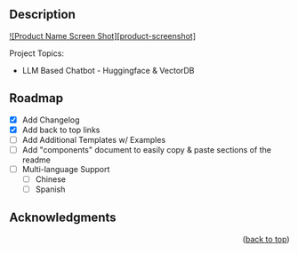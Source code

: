 <!-- DEMO PROJECTS -->
## Description

[![Product Name Screen Shot][product-screenshot]](https://example.com)

Project Topics:
* LLM Based Chatbot - Huggingface & VectorDB

<!-- GETTING STARTED -->


<!-- ROADMAP -->
## Roadmap

- [x] Add Changelog
- [x] Add back to top links
- [ ] Add Additional Templates w/ Examples
- [ ] Add "components" document to easily copy & paste sections of the readme
- [ ] Multi-language Support
    - [ ] Chinese
    - [ ] Spanish

<!-- ACKNOWLEDGMENTS -->
## Acknowledgments


<p align="right">(<a href="#readme-top">back to top</a>)</p>
